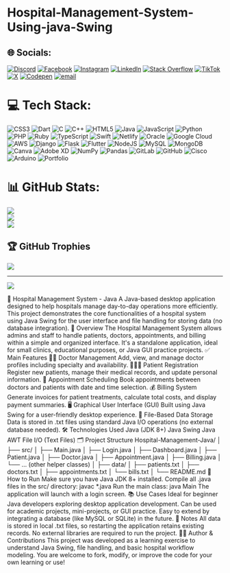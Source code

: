 # Hospital-Management-System-Using-java-Swing



## 🌐 Socials:
[![Discord](https://img.shields.io/badge/Discord-%237289DA.svg?logo=discord&logoColor=white)](https://discord.gg/.lilyussef) [![Facebook](https://img.shields.io/badge/Facebook-%231877F2.svg?logo=Facebook&logoColor=white)](https://facebook.com/YussefXHelmy) [![Instagram](https://img.shields.io/badge/Instagram-%23E4405F.svg?logo=Instagram&logoColor=white)](https://instagram.com/yossef_hilmey) [![LinkedIn](https://img.shields.io/badge/LinkedIn-%230077B5.svg?logo=linkedin&logoColor=white)](https://linkedin.com/in/yussef-ahmed-3bb294343) [![Stack Overflow](https://img.shields.io/badge/-Stackoverflow-FE7A16?logo=stack-overflow&logoColor=white)](https://stackoverflow.com/users/29765489) [![TikTok](https://img.shields.io/badge/TikTok-%23000000.svg?logo=TikTok&logoColor=white)](https://tiktok.com/@yussefahmed_) [![X](https://img.shields.io/badge/X-black.svg?logo=X&logoColor=white)](https://x.com/@YussefHilmey) [![Codepen](https://img.shields.io/badge/Codepen-000000?logo=codepen&logoColor=white)](https://codepen.io/@lilratt) [![email](https://img.shields.io/badge/Email-D14836?logo=gmail&logoColor=white)](mailto:yussefhilmey@outlook.com) 

# 💻 Tech Stack:
![CSS3](https://img.shields.io/badge/css3-%231572B6.svg?style=for-the-badge&logo=css3&logoColor=white) ![Dart](https://img.shields.io/badge/dart-%230175C2.svg?style=for-the-badge&logo=dart&logoColor=white) ![C](https://img.shields.io/badge/c-%2300599C.svg?style=for-the-badge&logo=c&logoColor=white) ![C++](https://img.shields.io/badge/c++-%2300599C.svg?style=for-the-badge&logo=c%2B%2B&logoColor=white) ![HTML5](https://img.shields.io/badge/html5-%23E34F26.svg?style=for-the-badge&logo=html5&logoColor=white) ![Java](https://img.shields.io/badge/java-%23ED8B00.svg?style=for-the-badge&logo=openjdk&logoColor=white) ![JavaScript](https://img.shields.io/badge/javascript-%23323330.svg?style=for-the-badge&logo=javascript&logoColor=%23F7DF1E) ![Python](https://img.shields.io/badge/python-3670A0?style=for-the-badge&logo=python&logoColor=ffdd54) ![PHP](https://img.shields.io/badge/php-%23777BB4.svg?style=for-the-badge&logo=php&logoColor=white) ![Ruby](https://img.shields.io/badge/ruby-%23CC342D.svg?style=for-the-badge&logo=ruby&logoColor=white) ![TypeScript](https://img.shields.io/badge/typescript-%23007ACC.svg?style=for-the-badge&logo=typescript&logoColor=white) ![Swift](https://img.shields.io/badge/swift-F54A2A?style=for-the-badge&logo=swift&logoColor=white) ![Netlify](https://img.shields.io/badge/netlify-%23000000.svg?style=for-the-badge&logo=netlify&logoColor=#00C7B7) ![Oracle](https://img.shields.io/badge/Oracle-F80000?style=for-the-badge&logo=oracle&logoColor=white) ![Google Cloud](https://img.shields.io/badge/GoogleCloud-%234285F4.svg?style=for-the-badge&logo=google-cloud&logoColor=white) ![AWS](https://img.shields.io/badge/AWS-%23FF9900.svg?style=for-the-badge&logo=amazon-aws&logoColor=white) ![Django](https://img.shields.io/badge/django-%23092E20.svg?style=for-the-badge&logo=django&logoColor=white) ![Flask](https://img.shields.io/badge/flask-%23000.svg?style=for-the-badge&logo=flask&logoColor=white) ![Flutter](https://img.shields.io/badge/Flutter-%2302569B.svg?style=for-the-badge&logo=Flutter&logoColor=white) ![NodeJS](https://img.shields.io/badge/node.js-6DA55F?style=for-the-badge&logo=node.js&logoColor=white) ![MySQL](https://img.shields.io/badge/mysql-4479A1.svg?style=for-the-badge&logo=mysql&logoColor=white) ![MongoDB](https://img.shields.io/badge/MongoDB-%234ea94b.svg?style=for-the-badge&logo=mongodb&logoColor=white) ![Canva](https://img.shields.io/badge/Canva-%2300C4CC.svg?style=for-the-badge&logo=Canva&logoColor=white) ![Adobe XD](https://img.shields.io/badge/Adobe%20XD-470137?style=for-the-badge&logo=Adobe%20XD&logoColor=#FF61F6) ![NumPy](https://img.shields.io/badge/numpy-%23013243.svg?style=for-the-badge&logo=numpy&logoColor=white) ![Pandas](https://img.shields.io/badge/pandas-%23150458.svg?style=for-the-badge&logo=pandas&logoColor=white) ![GitLab](https://img.shields.io/badge/gitlab-%23181717.svg?style=for-the-badge&logo=gitlab&logoColor=white) ![GitHub](https://img.shields.io/badge/github-%23121011.svg?style=for-the-badge&logo=github&logoColor=white) ![Cisco](https://img.shields.io/badge/cisco-%23049fd9.svg?style=for-the-badge&logo=cisco&logoColor=black) ![Arduino](https://img.shields.io/badge/-Arduino-00979D?style=for-the-badge&logo=Arduino&logoColor=white) ![Portfolio](https://img.shields.io/badge/Portfolio-%23000000.svg?style=for-the-badge&logo=firefox&logoColor=#FF7139)
# 📊 GitHub Stats:
![](https://github-readme-stats.vercel.app/api?username=LilRatt&theme=dark&hide_border=false&include_all_commits=false&count_private=false)<br/>
![](https://github-readme-streak-stats.herokuapp.com/?user=LilRatt&theme=dark&hide_border=false)<br/>
![](https://github-readme-stats.vercel.app/api/top-langs/?username=LilRatt&theme=dark&hide_border=false&include_all_commits=false&count_private=false&layout=compact)

## 🏆 GitHub Trophies
![](https://github-profile-trophy.vercel.app/?username=LilRatt&theme=radical&no-frame=false&no-bg=true&margin-w=4)

---
[![](https://visitcount.itsvg.in/api?id=LilRatt&icon=0&color=0)](https://visitcount.itsvg.in)

🏥 Hospital Management System - Java
A Java-based desktop application designed to help hospitals manage day-to-day operations more efficiently. This project demonstrates the core functionalities of a hospital system using Java Swing for the user interface and file handling for storing data (no database integration).
📌 Overview
The Hospital Management System allows admins and staff to handle patients, doctors, appointments, and billing within a simple and organized interface. It's a standalone application, ideal for small clinics, educational purposes, or Java GUI practice projects.
✅ Main Features
👨‍⚕️ Doctor Management
Add, view, and manage doctor profiles including specialty and availability.
🧑‍🤝‍🧑 Patient Registration
Register new patients, manage their medical records, and update personal information.
📅 Appointment Scheduling
Book appointments between doctors and patients with date and time selection.
💰 Billing System
Generate invoices for patient treatments, calculate total costs, and display payment summaries.
🖥️ Graphical User Interface (GUI)
Built using Java Swing for a user-friendly desktop experience.
📂 File-Based Data Storage
Data is stored in .txt files using standard Java I/O operations (no external database needed).
🛠️ Technologies Used
Java (JDK 8+)
Java Swing
Java AWT
File I/O (Text Files)
🗂️ Project Structure
Hospital-Management-Java/ │ ├── src/ │ ├── Main.java │ ├── Login.java │ ├── Dashboard.java │ ├── Patient.java │ ├── Doctor.java │ ├── Appointment.java │ ├── Billing.java │ └── ... (other helper classes) │ ├── data/ │ ├── patients.txt │ ├── doctors.txt │ ├── appointments.txt │ └── bills.txt │ └── README.md 
🚀 How to Run
Make sure you have Java JDK 8+ installed.
Compile all .java files in the src/ directory: javac *.java 
Run the main class: java Main 
The application will launch with a login screen.
📚 Use Cases
Ideal for beginner Java developers exploring desktop application development.
Can be used for academic projects, mini-projects, or GUI practice.
Easy to extend by integrating a database (like MySQL or SQLite) in the future.
📌 Notes
All data is stored in local .txt files, so restarting the application retains existing records.
No external libraries are required to run the project.
🙋‍♂️ Author & Contributions
This project was developed as a learning exercise to understand Java Swing, file handling, and basic hospital workflow modeling.
You are welcome to fork, modify, or improve the code for your own learning or use!
